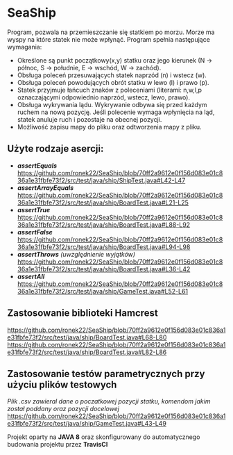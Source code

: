 # SeaShip
Program, pozwala na przemieszczanie się statkiem po morzu. Morze ma wyspy na które statek nie może wpłynąć.
Program spełnia następujące wymagania:
- Określone są punkt początkowy(x,y) statku oraz jego kierunek (N -> północ, S -> południe, E -> wschód, W -> zachód).
- Obsługa poleceń przesuwających statek naprzód (n) i wstecz (w).
- Obsługa poleceń powodujących obrót statku w lewo (l) i prawo (p).
- Statek przyjmuje łańcuch znaków z poleceniami (literami: n,w,l,p oznaczającymi odpowiednio naprzód,
wstecz, lewo, prawo).
- Obsługa wykrywania lądu. Wykrywanie odbywa się przed każdym ruchem na
nową pozycję. Jeśli polecenie wymaga wpłynięcia na ląd, statek anuluje ruch i pozostaje
na obecnej pozycji.
- Możliwość zapisu mapy do pliku oraz odtworzenia mapy z pliku.
## Użyte rodzaje asercji:
* ***assertEquals*** https://github.com/ronek22/SeaShip/blob/70ff2a9612e0f156d083e01c836a1e31fbfe73f2/src/test/java/ship/ShipTest.java#L42-L47
* ***assertArrayEquals*** https://github.com/ronek22/SeaShip/blob/70ff2a9612e0f156d083e01c836a1e31fbfe73f2/src/test/java/ship/BoardTest.java#L21-L25
* ***assertTrue*** https://github.com/ronek22/SeaShip/blob/70ff2a9612e0f156d083e01c836a1e31fbfe73f2/src/test/java/ship/BoardTest.java#L88-L92
* ***assertFalse*** https://github.com/ronek22/SeaShip/blob/70ff2a9612e0f156d083e01c836a1e31fbfe73f2/src/test/java/ship/BoardTest.java#L94-L98
* ***assertThrows*** *(uwzględnienie wyjątków)* https://github.com/ronek22/SeaShip/blob/70ff2a9612e0f156d083e01c836a1e31fbfe73f2/src/test/java/ship/BoardTest.java#L36-L42
* ***assertAll*** https://github.com/ronek22/SeaShip/blob/70ff2a9612e0f156d083e01c836a1e31fbfe73f2/src/test/java/ship/GameTest.java#L52-L61

## Zastosowanie biblioteki Hamcrest
https://github.com/ronek22/SeaShip/blob/70ff2a9612e0f156d083e01c836a1e31fbfe73f2/src/test/java/ship/BoardTest.java#L68-L80
https://github.com/ronek22/SeaShip/blob/70ff2a9612e0f156d083e01c836a1e31fbfe73f2/src/test/java/ship/BoardTest.java#L82-L86

## Zastosowanie testów parametrycznych przy użyciu plików testowych
*Plik .csv zawieral dane o poczatkowej pozycji statku, komendom jakim został poddany oraz pozycji docelowej*
https://github.com/ronek22/SeaShip/blob/70ff2a9612e0f156d083e01c836a1e31fbfe73f2/src/test/java/ship/GameTest.java#L43-L49

Projekt oparty na **JAVA 8** oraz skonfigurowany do automatycznego budowania projektu przez **TravisCI**

